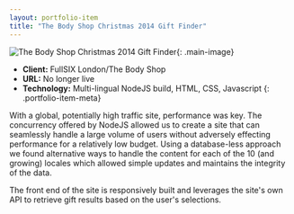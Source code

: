 ```yaml
---
layout: portfolio-item
title: "The Body Shop Christmas 2014 Gift Finder"
---
```


![The Body Shop Christmas 2014 Gift Finder](/assets/images/portfolio/the-body-shop-christmas-2014/the-body-shop-christmas-2014-large.png){: .main-image}

- **Client:** FullSIX London/The Body Shop
- **URL:** No longer live
- **Technology:** Multi-lingual NodeJS build, HTML, CSS, Javascript
{: .portfolio-item-meta}

With a global, potentially high traffic site, performance was key. The concurrency offered by NodeJS allowed us to create a site that can seamlessly handle a large volume of users without adversely effecting performance for a relatively low budget. Using a database-less approach we found alternative ways to handle the content for each of the 10 (and growing) locales which allowed simple updates and maintains the integrity of the data.

The front end of the site is responsively built and leverages the site's own API to retrieve gift results based on the user's selections.
